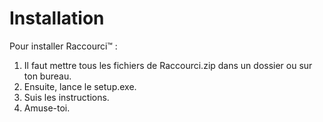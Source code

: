 # Installation
  Pour installer Raccourci™ :
  1) Il faut mettre tous les fichiers de Raccourci.zip dans un dossier ou sur ton bureau.
  2) Ensuite, lance le setup.exe.
  3) Suis les instructions.
  4) Amuse-toi.
